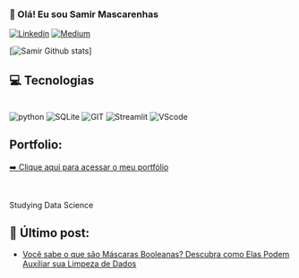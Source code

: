 ### 👋 Olá! Eu sou Samir Mascarenhas

[![Linkedin](https://img.shields.io/badge/LinkedIn-0077B5?style=for-the-badge&logo=linkedin&logoColor=white)](https://www.linkedin.com/in/samir-mascarenhas/)
[![Medium](https://img.shields.io/badge/Medium-12100E?style=for-the-badge&logo=medium&logoColor=white)](https://medium.com/@smascarenhas313)


[![Samir Github stats](https://github-readme-stats.vercel.app/api/top-langs/?username=smaascarenhas&theme=blue-green)]


## 💻 Tecnologias

<div style="display: inline_block"><br/>
    <img align="center" alt="python" src="https://img.shields.io/badge/Python-3776AB?style=for-the-badge&logo=python&logoColor=white" />
    <img align="center" alt="SQLite" src="https://img.shields.io/badge/SQLite-07405E?style=for-the-badge&logo=sqlite&logoColor=white" />
    <img align="center" alt="GIT" src="https://img.shields.io/badge/GIT-E44C30?style=for-the-badge&logo=git&logoColor=white" />
    <img align="center" alt="Streamlit" src="https://img.shields.io/badge/Streamlit-FF4B4B?style=for-the-badge&logo=Streamlit&logoColor=white" />
    <img align="center" alt="VScode" src="https://img.shields.io/badge/VSCode-0078D4?style=for-the-badge&logo=visual%20studio%20code&logoColor=white" />
    
    
<!-- Portfolio -->
## Portfolio:
[➡️ Clique aqui para acessar o meu portfólio](https://smaascarenhas.github.io/portfolio_projetos/)

<div><br/>

Studying Data Science

## 📌 Último post:
- [Você sabe o que são Máscaras Booleanas? Descubra como Elas Podem Auxiliar sua Limpeza de Dados ](https://medium.com/@smascarenhas313/voc%C3%AA-sabe-o-que-s%C3%A3o-m%C3%A1scaras-booleanas-descubra-como-elas-podem-facilitar-sua-limpeza-de-dados-b0080c369f47)<br/>
    

